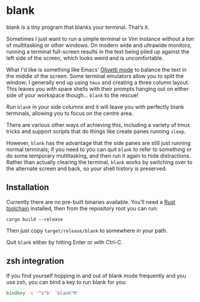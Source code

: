 # blank

blank is a tiny program that blanks your terminal.  That’s it.

Sometimes I just want to run a simple terminal or Vim instance without a ton of
multitasking or other windows.  On modern wide and ultrawide monitors, running
a terminal full-screen results in the text being piled up against the left side
of the screen, which looks weird and is uncomfortable.

What I'd like is something like Emacs’ [Olivetti
mode](https://github.com/rnkn/olivetti) to balance the text in the middle of
the screen.  Some terminal emulators allow you to split the window; I generally
end up using `tmux` and creating a three column layout.  This leaves you with
spare shells with their prompts hanging out on either side of your workspace
though... `blank` to the rescue!

Run `blank` in your side columns and it will leave you with perfectly blank
terminals, allowing you to focus on the centre area.

There are various other ways of achieving this, including a variety of tmux
tricks and support scripts that do things like create panes running `sleep`.

However, `blank` has the advantage that the side panes are still just running
normal terminals; if you need to you can quit `blank` to refer to something or
do some temporary multitasking, and then run it again to hide distractions.
Rather than actually clearing the terminal, `blank` works by switching over
to the alternate screen and back, so your shell history is preserved.

## Installation

Currently there are no pre-built binaries available.  You’ll need a [Rust
toolchain](https://rustup.rs/) installed, then from the repository root you can
run:

```
cargo build --release
```

Then just copy `target/release/blank` to somewhere in your path.

Quit `blank` either by hitting Enter or with Ctrl-C.

## zsh integration

If you find yourself hopping in and out of blank mode frequently and you use
zsh, you can bind a key to run blank for you:

```zsh
bindkey -s '^x^b' 'blank^M'
```
